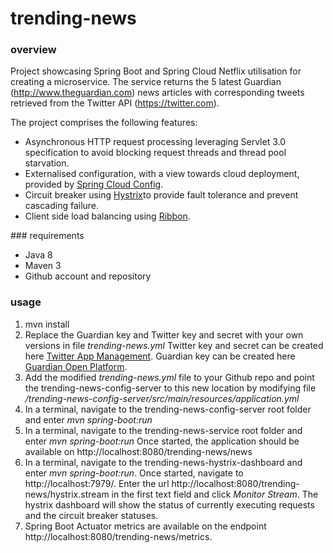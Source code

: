 # trending-news

### overview
Project showcasing Spring Boot and Spring Cloud Netflix utilisation for creating a microservice. The service returns the 5 latest Guardian (http://www.theguardian.com) news articles with corresponding tweets retrieved from the Twitter API (https://twitter.com). 

The project comprises the following features:

* Asynchronous HTTP request processing leveraging Servlet 3.0 specification to avoid blocking request threads and thread pool starvation.
* Externalised configuration, with a view towards cloud deployment, provided by [Spring Cloud Config](http://cloud.spring.io/spring-cloud-config).
* Circuit breaker using [Hystrix](http://cloud.spring.io/spring-cloud-netflix/spring-cloud-netflix.html#_circuit_breaker_hystrix_clients)to provide fault tolerance and prevent cascading failure.
* Client side load balancing using [Ribbon](http://cloud.spring.io/spring-cloud-netflix/spring-cloud-netflix.html#spring-cloud-ribbon).


### requirements
* Java 8
* Maven 3
* Github account and repository
 
### usage
1. mvn install 
2. Replace the Guardian key and Twitter key and secret with your own versions in file _trending-news.yml_ Twitter key and secret can be created here [Twitter App Management](https://apps.twitter.com). Guardian key can be created here [Guardian Open Platform](http://bonobo.capi.gutools.co.uk/register/developer).
4. Add the modified _trending-news.yml_ file to your Github repo and point the trending-news-config-server to this new location by modifying file _/trending-news-config-server/src/main/resources/application.yml_
5. In a terminal, navigate to the trending-news-config-server root folder and enter _mvn spring-boot:run_
6. In a terminal, navigate to the trending-news-service root folder and enter _mvn spring-boot:run_ Once started, the application should be available on http://localhost:8080/trending-news/news
7. In a terminal, navigate to the trending-news-hystrix-dashboard and enter _mvn spring-boot:run_. Once started, navigate to http://localhost:7979/. Enter the url http://localhost:8080/trending-news/hystrix.stream in the first text field and click _Monitor Stream_. The hystrix dashboard will show the status of currently executing requests and the circuit breaker statuses.
8. Spring Boot Actuator metrics are available on the endpoint http://localhost:8080/trending-news/metrics.
